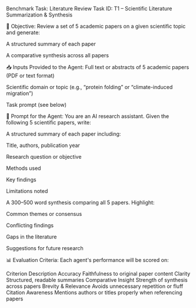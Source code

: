  Benchmark Task: Literature Review
Task ID: T1 – Scientific Literature Summarization & Synthesis

🧠 Objective:
Review a set of 5 academic papers on a given scientific topic and generate:

A structured summary of each paper

A comparative synthesis across all papers

📥 Inputs Provided to the Agent:
Full text or abstracts of 5 academic papers (PDF or text format)

Scientific domain or topic (e.g., “protein folding” or “climate-induced migration”)

Task prompt (see below)

🧾 Prompt for the Agent:
You are an AI research assistant. Given the following 5 scientific papers, write:

A structured summary of each paper including:

Title, authors, publication year

Research question or objective

Methods used

Key findings

Limitations noted

A 300–500 word synthesis comparing all 5 papers. Highlight:

Common themes or consensus

Conflicting findings

Gaps in the literature

Suggestions for future research

📊 Evaluation Criteria:
Each agent's performance will be scored on:

Criterion	Description
Accuracy	Faithfulness to original paper content
Clarity	Structured, readable summaries
Comparative Insight	Strength of synthesis across papers
Brevity & Relevance	Avoids unnecessary repetition or fluff
Citation Awareness	Mentions authors or titles properly when referencing papers
